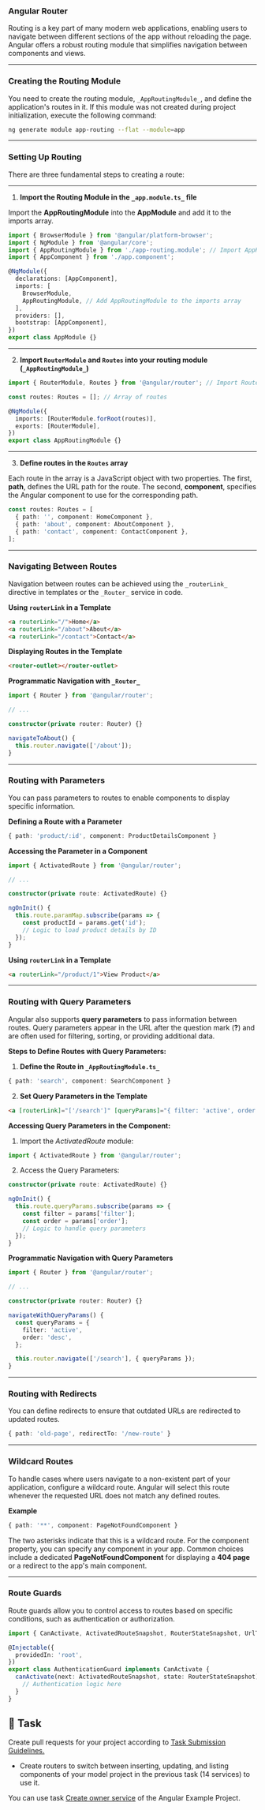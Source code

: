 ### **Angular Router**

Routing is a key part of many modern web applications, enabling users to navigate between different sections of the app without reloading the page. Angular offers a robust routing module that simplifies navigation between components and views.

---

### **Creating the Routing Module**

You need to create the routing module, `_AppRoutingModule_`, and define the application's routes in it. If this module was not created during project initialization, execute the following command:

```bash
ng generate module app-routing --flat --module=app
```

---

### **Setting Up Routing**

There are three fundamental steps to creating a route:

---

1. **Import the Routing Module in the `_app.module.ts_` file**

Import the **AppRoutingModule** into the **AppModule** and add it to the imports array.

```typescript
import { BrowserModule } from '@angular/platform-browser';
import { NgModule } from '@angular/core';
import { AppRoutingModule } from './app-routing.module'; // Import AppRoutingModule
import { AppComponent } from './app.component';

@NgModule({
  declarations: [AppComponent],
  imports: [
    BrowserModule,
    AppRoutingModule, // Add AppRoutingModule to the imports array
  ],
  providers: [],
  bootstrap: [AppComponent],
})
export class AppModule {}
```

---

2. **Import `RouterModule` and `Routes` into your routing module (`_AppRoutingModule_`)**

```typescript
import { RouterModule, Routes } from '@angular/router'; // Import RouterModule and Routes

const routes: Routes = []; // Array of routes

@NgModule({
  imports: [RouterModule.forRoot(routes)],
  exports: [RouterModule],
})
export class AppRoutingModule {}
```

---

3. **Define routes in the `Routes` array**

Each route in the array is a JavaScript object with two properties. The first, **path**, defines the URL path for the route. The second, **component**, specifies the Angular component to use for the corresponding path.

```typescript
const routes: Routes = [
  { path: '', component: HomeComponent },
  { path: 'about', component: AboutComponent },
  { path: 'contact', component: ContactComponent },
];
```

---

### **Navigating Between Routes**

Navigation between routes can be achieved using the `_routerLink_` directive in templates or the `_Router_` service in code.

**Using `routerLink` in a Template**

```html
<a routerLink="/">Home</a>
<a routerLink="/about">About</a>
<a routerLink="/contact">Contact</a>
```

**Displaying Routes in the Template**

```html
<router-outlet></router-outlet>
```

**Programmatic Navigation with `_Router_`**

```typescript
import { Router } from '@angular/router';

// ...

constructor(private router: Router) {}

navigateToAbout() {
  this.router.navigate(['/about']);
}
```

---

### **Routing with Parameters**

You can pass parameters to routes to enable components to display specific information.

**Defining a Route with a Parameter**

```typescript
{ path: 'product/:id', component: ProductDetailsComponent }
```

**Accessing the Parameter in a Component**

```typescript
import { ActivatedRoute } from '@angular/router';

// ...

constructor(private route: ActivatedRoute) {}

ngOnInit() {
  this.route.paramMap.subscribe(params => {
    const productId = params.get('id');
    // Logic to load product details by ID
  });
}
```

**Using `routerLink` in a Template**

```html
<a routerLink="/product/1">View Product</a>
```

---

### **Routing with Query Parameters**

Angular also supports **query parameters** to pass information between routes. Query parameters appear in the URL after the question mark (**?**) and are often used for filtering, sorting, or providing additional data.

**Steps to Define Routes with Query Parameters:**

1. **Define the Route in `_AppRoutingModule.ts_`**

```typescript
{ path: 'search', component: SearchComponent }
```

2. **Set Query Parameters in the Template**

```html
<a [routerLink]="['/search']" [queryParams]="{ filter: 'active', order: 'desc' }">Search</a>
```

**Accessing Query Parameters in the Component:**

1. Import the _ActivatedRoute_ module:

```typescript
import { ActivatedRoute } from '@angular/router';
```

2. Access the Query Parameters:

```typescript
constructor(private route: ActivatedRoute) {}

ngOnInit() {
  this.route.queryParams.subscribe(params => {
    const filter = params['filter'];
    const order = params['order'];
    // Logic to handle query parameters
  });
}
```

**Programmatic Navigation with Query Parameters**

```typescript
import { Router } from '@angular/router';

// ...

constructor(private router: Router) {}

navigateWithQueryParams() {
  const queryParams = {
    filter: 'active',
    order: 'desc',
  };

  this.router.navigate(['/search'], { queryParams });
}
```

---

### **Routing with Redirects**

You can define redirects to ensure that outdated URLs are redirected to updated routes.

```typescript
{ path: 'old-page', redirectTo: '/new-route' }
```

---

### **Wildcard Routes**

To handle cases where users navigate to a non-existent part of your application, configure a wildcard route. Angular will select this route whenever the requested URL does not match any defined routes.

**Example**

```typescript
{ path: '**', component: PageNotFoundComponent }
```

The two asterisks indicate that this is a wildcard route. For the component property, you can specify any component in your app. Common choices include a dedicated **PageNotFoundComponent** for displaying a **404 page** or a redirect to the app's main component.

---

### **Route Guards**

Route guards allow you to control access to routes based on specific conditions, such as authentication or authorization.

```typescript
import { CanActivate, ActivatedRouteSnapshot, RouterStateSnapshot, UrlTree } from '@angular/router';

@Injectable({
  providedIn: 'root',
})
export class AuthenticationGuard implements CanActivate {
  canActivate(next: ActivatedRouteSnapshot, state: RouterStateSnapshot): boolean | UrlTree {
    // Authentication logic here
  }
}
```

## 👷 Task

Create pull requests for your project according to [Task Submission Guidelines.](../assessment.md#task-submission)

- Create routers to switch between inserting, updating, and listing components of your model project in the previous task (14 services) to use it.

You can use task [Create owner service](https://github.com/persapiens-classes/ifrn-ria-angular-example/issues/14) of the Angular Example Project.

